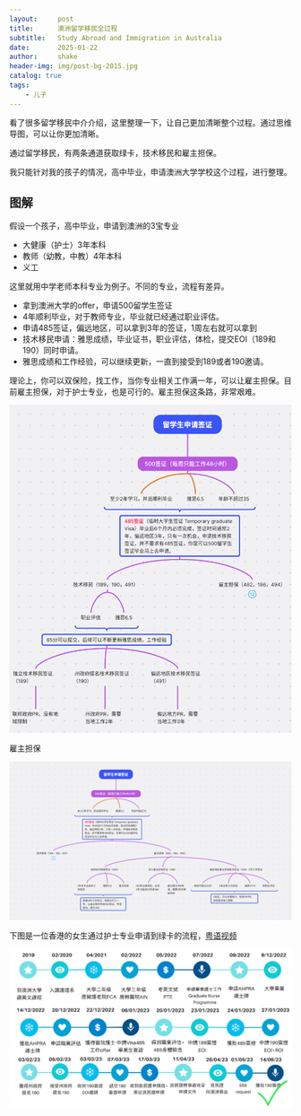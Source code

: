 ```yaml
---
layout:     post
title:      澳洲留学移民全过程
subtitle:   Study Abroad and Immigration in Australia
date:       2025-01-22
author:     shake
header-img: img/post-bg-2015.jpg
catalog: true
tags:
    - 儿子
---
```


看了很多留学移民中介介绍，这里整理一下，让自己更加清晰整个过程。通过思维导图，可以让你更加清晰。

通过留学移民，有两条通道获取绿卡，技术移民和雇主担保。

我只能针对我的孩子的情况，高中毕业，申请澳洲大学学校这个过程，进行整理。

## 图解

假设一个孩子，高中毕业，申请到澳洲的3宝专业

* 大健康（护士）3年本科
* 教师（幼教，中教）4年本科
* 义工
  
这里就用中学老师本科专业为例子。不同的专业，流程有差异。

* 拿到澳洲大学的offer，申请500留学生签证
* 4年顺利毕业，对于教师专业，毕业就已经通过职业评估。
* 申请485签证，偏远地区，可以拿到3年的签证，1周左右就可以拿到
* 技术移民申请：雅思成绩，毕业证书，职业评估，体检，提交EOI（189和190）同时申请。
* 雅思成绩和工作经验，可以继续更新，一直到接受到189或者190邀请。

理论上，你可以双保险，找工作，当你专业相关工作满一年，可以让雇主担保。目前雇主担保，对于护士专业，也是可行的。雇主担保这条路，非常艰难。

![189](/img/2025/feb/189.png "189")

雇主担保

![482](/img/2025/feb/482.png "482")

下图是一位香港的女生通过护士专业申请到绿卡的流程，[粤语视频](https://www.youtube.com/watch?v=rlCurBKxG4Y)

![190](/img/2025/feb/190.png "190")




